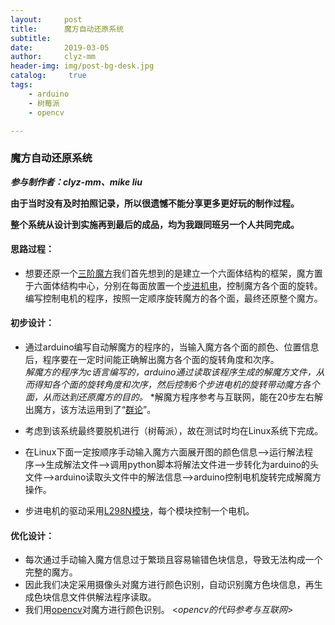 ```yaml
---
layout:     post
title:      魔方自动还原系统
subtitle:   
date:       2019-03-05
author:     clyz-mm
header-img: img/post-bg-desk.jpg
catalog: 	 true
tags:
    - arduino
    - 树莓派
    - opencv

---
```


### 魔方自动还原系统
***参与制作者：clyz-mm、mike liu***

**由于当时没有及时拍照记录，所以很遗憾不能分享更多更好玩的制作过程。**

**整个系统从设计到实施再到最后的成品，均为我跟同班另一个人共同完成。**

#### 思路过程：
- 想要还原一个[三阶魔方](https://baike.baidu.com/item/%E4%B8%89%E9%98%B6%E9%AD%94%E6%96%B9/2109093?fr=aladdin)我们首先想到的是建立一个六面体结构的框架，魔方置于六面体结构中心，分别在每面放置一个[步进机电](https://baike.baidu.com/item/%E6%AD%A5%E8%BF%9B%E7%94%B5%E6%9C%BA/276803?fr=aladdin)，控制魔方各个面的旋转。编写控制电机的程序，按照一定顺序旋转魔方的各个面，最终还原整个魔方。

#### 初步设计：
- 通过arduino编写自动解魔方的程序的，当输入魔方各个面的颜色、位置信息后，程序要在一定时间能正确解出魔方各个面的旋转角度和次序。  
*解魔方的程序为c语言编写的，arduino通过读取该程序生成的解魔方文件，从而得知各个面的旋转角度和次序，然后控制6个步进电机的旋转带动魔方各个面，从而达到还原魔方的目的。*
*解魔方程序参考与互联网，能在20步左右解出魔方，该方法运用到了“[群论](https://baike.baidu.com/item/%E7%BE%A4%E8%AE%BA/10980672?fr=aladdin)”。

- 考虑到该系统最终要脱机进行（树莓派），故在测试时均在Linux系统下完成。
- 在Linux下面一定按顺序手动输入魔方六面展开图的颜色信息-->运行解法程序-->生成解法文件-->调用python脚本将解法文件进一步转化为arduino的头文件-->arduino读取头文件中的解法信息-->arduino控制电机旋转完成解魔方操作。
- 步进电机的驱动采用[L298N模块](https://baike.baidu.com/item/l298n/2094043?fr=aladdin)，每个模块控制一个电机。
#### 优化设计：
- 每次通过手动输入魔方信息过于繁琐且容易输错色块信息，导致无法构成一个完整的魔方。
- 因此我们决定采用摄像头对魔方进行颜色识别，自动识别魔方色块信息，再生成色块信息文件供解法程序读取。
- 我们用[opencv](https://baike.baidu.com/item/opencv/10320623?fr=aladdin)对魔方进行颜色识别。
<*opencv的代码参考与互联网*>


